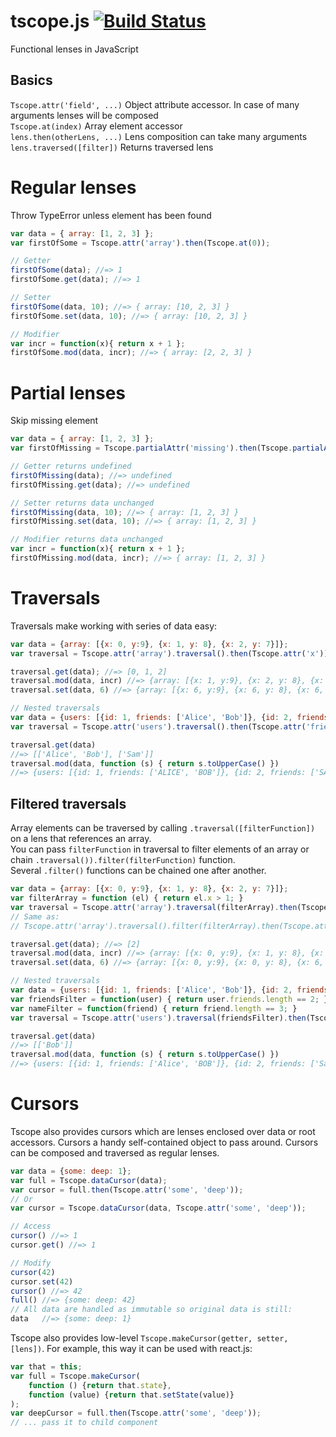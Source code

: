 tscope.js [![Build Status](https://travis-ci.org/nLight/tscope.js.svg?branch=master)](https://travis-ci.org/nLight/tscope.js)
==================

Functional lenses in JavaScript

## Basics

`Tscope.attr('field', ...)` Object attribute accessor. In case of many arguments lenses will be composed<br>
`Tscope.at(index)` Array element accessor<br>
`lens.then(otherLens, ...)` Lens composition can take many arguments<br>
`lens.traversed([filter])` Returns traversed lens


# Regular lenses

Throw TypeError unless element has been found

```javascript
var data = { array: [1, 2, 3] };
var firstOfSome = Tscope.attr('array').then(Tscope.at(0));

// Getter
firstOfSome(data); //=> 1
firstOfSome.get(data); //=> 1

// Setter
firstOfSome(data, 10); //=> { array: [10, 2, 3] }
firstOfSome.set(data, 10); //=> { array: [10, 2, 3] }

// Modifier
var incr = function(x){ return x + 1 };
firstOfSome.mod(data, incr); //=> { array: [2, 2, 3] }

```


# Partial lenses

Skip missing element

```javascript
var data = { array: [1, 2, 3] };
var firstOfMissing = Tscope.partialAttr('missing').then(Tscope.partialAt(0));

// Getter returns undefined
firstOfMissing(data); //=> undefined
firstOfMissing.get(data); //=> undefined

// Setter returns data unchanged
firstOfMissing(data, 10); //=> { array: [1, 2, 3] }
firstOfMissing.set(data, 10); //=> { array: [1, 2, 3] }

// Modifier returns data unchanged
var incr = function(x){ return x + 1 };
firstOfMissing.mod(data, incr); //=> { array: [1, 2, 3] }

```


# Traversals

Traversals make working with series of data easy:

```javascript
var data = {array: [{x: 0, y:9}, {x: 1, y: 8}, {x: 2, y: 7}]};
var traversal = Tscope.attr('array').traversal().then(Tscope.attr('x'));

traversal.get(data); //=> [0, 1, 2]
traversal.mod(data, incr) //=> {array: [{x: 1, y:9}, {x: 2, y: 8}, {x: 3, y: 7}]}
traversal.set(data, 6) //=> {array: [{x: 6, y:9}, {x: 6, y: 8}, {x: 6, y: 7}]}

// Nested traversals
var data = {users: [{id: 1, friends: ['Alice', 'Bob']}, {id: 2, friends: ['Sam']}]};
var traversal = Tscope.attr('users').traversal().then(Tscope.attr('friends')).traversal()

traversal.get(data)
//=> [['Alice', 'Bob'], ['Sam']]
traversal.mod(data, function (s) { return s.toUpperCase() })
//=> {users: [{id: 1, friends: ['ALICE', 'BOB']}, {id: 2, friends: ['SAM']}]};
```

## Filtered traversals

Array elements can be traversed by calling `.traversal([filterFunction])` on a lens that references an array.<br>
You can pass `filterFunction` in traversal to filter elements of an array or chain `.traversal()).filter(filterFunction)` function.<br>
Several `.filter()` functions can be chained one after another.

```javascript
var data = {array: [{x: 0, y:9}, {x: 1, y: 8}, {x: 2, y: 7}]};
var filterArray = function (el) { return el.x > 1; }
var traversal = Tscope.attr('array').traversal(filterArray).then(Tscope.attr('x'));
// Same as:
// Tscope.attr('array').traversal().filter(filterArray).then(Tscope.attr('x'));

traversal.get(data); //=> [2]
traversal.mod(data, incr) //=> {array: [{x: 0, y:9}, {x: 1, y: 8}, {x: 3, y: 7}]}
traversal.set(data, 6) //=> {array: [{x: 0, y:9}, {x: 0, y: 8}, {x: 6, y: 7}]}

// Nested traversals
var data = {users: [{id: 1, friends: ['Alice', 'Bob']}, {id: 2, friends: ['Sam']}]};
var friendsFilter = function(user) { return user.friends.length == 2; }
var nameFilter = function(friend) { return friend.length == 3; }
var traversal = Tscope.attr('users').traversal(friendsFilter).then(Tscope.attr('friends')).traversal(nameFilter);

traversal.get(data)
//=> [['Bob']]
traversal.mod(data, function (s) { return s.toUpperCase() })
//=> {users: [{id: 1, friends: ['Alice', 'BOB']}, {id: 2, friends: ['Sam']}]};
```

# Cursors

Tscope also provides cursors which are lenses enclosed over data or root accessors. Cursors a handy self-contained object to pass around. Cursors can be composed and traversed as regular lenses.

```javascript
var data = {some: deep: 1};
var full = Tscope.dataCursor(data);
var cursor = full.then(Tscope.attr('some', 'deep'));
// Or
var cursor = Tscope.dataCursor(data, Tscope.attr('some', 'deep'));

// Access
cursor() //=> 1
cursor.get() //=> 1

// Modify
cursor(42)
cursor.set(42)
cursor() //=> 42
full() //=> {some: deep: 42}
// All data are handled as immutable so original data is still:
data   //=> {some: deep: 1}
```

Tscope also provides low-level `Tscope.makeCursor(getter, setter, [lens])`. For example, this way it can be used with react.js:

```javascript
var that = this;
var full = Tscope.makeCursor(
    function () {return that.state},
    function (value) {return that.setState(value)}
);
var deepCursor = full.then(Tscope.attr('some', 'deep'));
// ... pass it to child component
```
